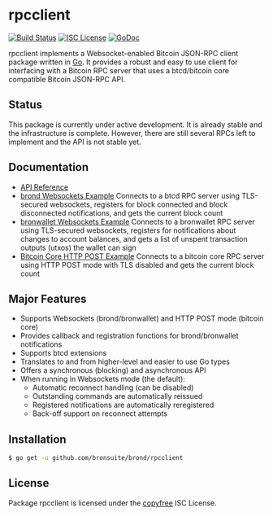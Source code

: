 rpcclient
=========

[![Build Status](https://github.com/bronsuite/brond/workflows/Build%20and%20Test/badge.svg)](https://github.com/bronsuite/brond/actions)
[![ISC License](http://img.shields.io/badge/license-ISC-blue.svg)](http://copyfree.org)
[![GoDoc](https://img.shields.io/badge/godoc-reference-blue.svg)](https://pkg.go.dev/github.com/bronsuite/brond/rpcclient)

rpcclient implements a Websocket-enabled Bitcoin JSON-RPC client package written
in [Go](http://golang.org/).  It provides a robust and easy to use client for
interfacing with a Bitcoin RPC server that uses a btcd/bitcoin core compatible
Bitcoin JSON-RPC API.

## Status

This package is currently under active development.  It is already stable and
the infrastructure is complete.  However, there are still several RPCs left to
implement and the API is not stable yet.

## Documentation

* [API Reference](https://pkg.go.dev/github.com/bronsuite/brond/rpcclient)
* [brond Websockets Example](https://github.com/bronsuite/brond/tree/master/rpcclient/examples/brondwebsockets)
  Connects to a btcd RPC server using TLS-secured websockets, registers for
  block connected and block disconnected notifications, and gets the current
  block count
* [bronwallet Websockets Example](https://github.com/bronsuite/brond/tree/master/rpcclient/examples/bronwalletwebsockets)
  Connects to a bronwallet RPC server using TLS-secured websockets, registers for
  notifications about changes to account balances, and gets a list of unspent
  transaction outputs (utxos) the wallet can sign
* [Bitcoin Core HTTP POST Example](https://github.com/bronsuite/brond/tree/master/rpcclient/examples/bitcoincorehttp)
  Connects to a bitcoin core RPC server using HTTP POST mode with TLS disabled
  and gets the current block count

## Major Features

* Supports Websockets (brond/bronwallet) and HTTP POST mode (bitcoin core)
* Provides callback and registration functions for brond/bronwallet notifications
* Supports btcd extensions
* Translates to and from higher-level and easier to use Go types
* Offers a synchronous (blocking) and asynchronous API
* When running in Websockets mode (the default):
  * Automatic reconnect handling (can be disabled)
  * Outstanding commands are automatically reissued
  * Registered notifications are automatically reregistered
  * Back-off support on reconnect attempts

## Installation

```bash
$ go get -u github.com/bronsuite/brond/rpcclient
```

## License

Package rpcclient is licensed under the [copyfree](http://copyfree.org) ISC
License.
